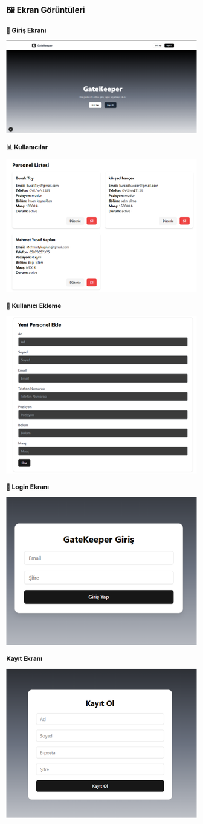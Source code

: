 ## 🖼️ Ekran Görüntüleri

### 👥 Giriş Ekranı
![](./screenshots/main.png)

### 📊 Kullanıcılar
![](./screenshots/employee.png)

### 👤 Kullanıcı Ekleme 
![](./screenshots/Add_Employee.png)

### 🔐 Login Ekranı
![](./screenshots/login.png)

###  Kayıt Ekranı
![](./screenshots/sign_up.png)

